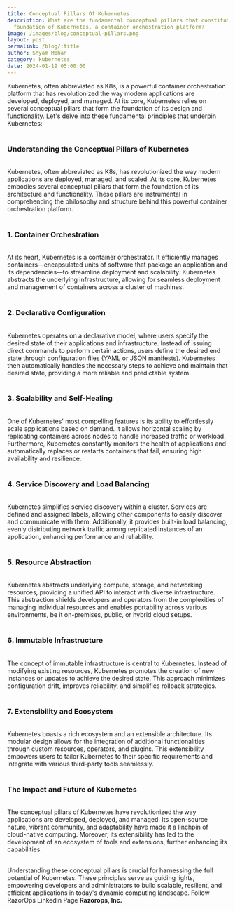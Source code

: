 ```yaml
---
title: Conceptual Pillars Of Kubernetes
description: What are the fundamental conceptual pillars that constitute the
  foundation of Kubernetes, a container orchestration platform?
image: /images/blog/conceptual-pillars.png
layout: post
permalink: /blog/:title
author: Shyam Mohan
category: kubernetes
date: 2024-01-19 05:00:00
---
```


Kubernetes, often abbreviated as K8s, is a powerful container orchestration platform that has revolutionized the way modern applications are developed, deployed, and managed. At its core, Kubernetes relies on several conceptual pillars that form the foundation of its design and functionality. Let's delve into these fundamental principles that underpin Kubernetes:
<br>
<br>

### **Understanding the Conceptual Pillars of Kubernetes**
<br>
Kubernetes, often abbreviated as K8s, has revolutionized the way modern applications are deployed, managed, and scaled. At its core, Kubernetes embodies several conceptual pillars that form the foundation of its architecture and functionality. These pillars are instrumental in comprehending the philosophy and structure behind this powerful container orchestration platform.
<br>
<br>

### **1. Container Orchestration**
<br>
At its heart, Kubernetes is a container orchestrator. It efficiently manages containers—encapsulated units of software that package an application and its dependencies—to streamline deployment and scalability. Kubernetes abstracts the underlying infrastructure, allowing for seamless deployment and management of containers across a cluster of machines.
<br>
<br>

### **2. Declarative Configuration**
<br>
Kubernetes operates on a declarative model, where users specify the desired state of their applications and infrastructure. Instead of issuing direct commands to perform certain actions, users define the desired end state through configuration files (YAML or JSON manifests). Kubernetes then automatically handles the necessary steps to achieve and maintain that desired state, providing a more reliable and predictable system.
<br>
<br>

### **3. Scalability and Self-Healing**
<br>
One of Kubernetes' most compelling features is its ability to effortlessly scale applications based on demand. It allows horizontal scaling by replicating containers across nodes to handle increased traffic or workload. Furthermore, Kubernetes constantly monitors the health of applications and automatically replaces or restarts containers that fail, ensuring high availability and resilience.
<br>
<br>

### **4. Service Discovery and Load Balancing**
<br>
Kubernetes simplifies service discovery within a cluster. Services are defined and assigned labels, allowing other components to easily discover and communicate with them. Additionally, it provides built-in load balancing, evenly distributing network traffic among replicated instances of an application, enhancing performance and reliability.
<br>
<br>

### **5. Resource Abstraction**
<br>
Kubernetes abstracts underlying compute, storage, and networking resources, providing a unified API to interact with diverse infrastructure. This abstraction shields developers and operators from the complexities of managing individual resources and enables portability across various environments, be it on-premises, public, or hybrid cloud setups.
<br>
<br>

### **6. Immutable Infrastructure**
<br>
The concept of immutable infrastructure is central to Kubernetes. Instead of modifying existing resources, Kubernetes promotes the creation of new instances or updates to achieve the desired state. This approach minimizes configuration drift, improves reliability, and simplifies rollback strategies.
<br>
<br>

### **7. Extensibility and Ecosystem**
<br>
Kubernetes boasts a rich ecosystem and an extensible architecture. Its modular design allows for the integration of additional functionalities through custom resources, operators, and plugins. This extensibility empowers users to tailor Kubernetes to their specific requirements and integrate with various third-party tools seamlessly.
<br>
<br>

### **The Impact and Future of Kubernetes**
<br>
The conceptual pillars of Kubernetes have revolutionized the way applications are developed, deployed, and managed. Its open-source nature, vibrant community, and adaptability have made it a linchpin of cloud-native computing. Moreover, its extensibility has led to the development of an ecosystem of tools and extensions, further enhancing its capabilities.
<br>
<br>

Understanding these conceptual pillars is crucial for harnessing the full potential of Kubernetes. These principles serve as guiding lights, empowering developers and administrators to build scalable, resilient, and efficient applications in today's dynamic computing landscape. Follow RazorOps Linkedin Page <a href="https://www.linkedin.com/company/razorops/" target=_blank style="text-decoration: none"> <b>Razorops, Inc.</b></a>
